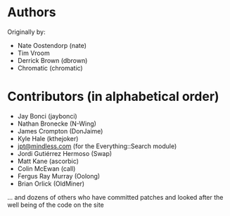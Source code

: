 # Authors

Originally by:
* Nate Oostendorp (nate)
* Tim Vroom
* Derrick Brown (dbrown)
* Chromatic (chromatic)

# Contributors (in alphabetical order)

* Jay Bonci (jaybonci)
* Nathan Bronecke (N-Wing)
* James Crompton (DonJaime)
* Kyle Hale (kthejoker)
* jpt@mindless.com (for the Everything::Search module)
* Jordi Gutiérrez Hermoso (Swap)
* Matt Kane (ascorbic)
* Colin McEwan (call)
* Fergus Ray Murray (Oolong)
* Brian Orlick (OldMiner)
 
... and dozens of others who have committed patches and looked after the well being of the code on the site
